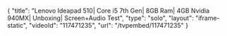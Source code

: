 {
    "title": "Lenovo Ideapad 510| Core i5 7th Gen| 8GB Ram| 4GB Nvidia 940MX| Unboxing| Screen+Audio Test",
    "type": "solo",
    "layout": "iframe-static",
    "videoId": "117471235",
    "url": "\/tvpembed\/117471235"
}